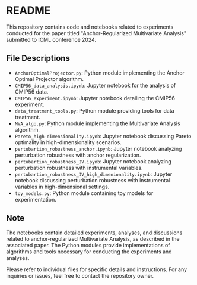 # README

This repository contains code and notebooks related to experiments conducted for the paper titled "Anchor-Regularized Multivariate Analysis" submitted to ICML conference 2024.

## File Descriptions

- `AnchorOptimalProjector.py`: Python module implementing the Anchor Optimal Projector algorithm.
- `CMIP56_data_analysis.ipynb`: Jupyter notebook for the analysis of CMIP56 data.
- `CMIP56_experiment.ipynb`: Jupyter notebook detailing the CMIP56 experiment.
- `data_treatment_tools.py`: Python module providing tools for data treatment.
- `MVA_algo.py`: Python module implementing the Multivariate Analysis algorithm.
- `Pareto_high-dimensionality.ipynb`: Jupyter notebook discussing Pareto optimality in high-dimensionality scenarios.
- `pertubartion_robustness_anchor.ipynb`: Jupyter notebook analyzing perturbation robustness with anchor regularization.
- `pertubartion_robustness_IV.ipynb`: Jupyter notebook analyzing perturbation robustness with instrumental variables.
- `pertubartion_robustness_IV_high_dimenionality.ipynb`: Jupyter notebook discussing perturbation robustness with instrumental variables in high-dimensional settings.
- `toy_models.py`: Python module containing toy models for experimentation.

## Note

The notebooks contain detailed experiments, analyses, and discussions related to anchor-regularized Multivariate Analysis, as described in the associated paper. The Python modules provide implementations of algorithms and tools necessary for conducting the experiments and analyses.

Please refer to individual files for specific details and instructions. For any inquiries or issues, feel free to contact the repository owner.
